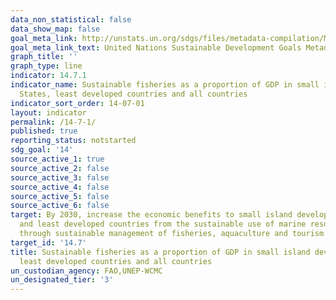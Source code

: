 ```yaml
---
data_non_statistical: false
data_show_map: false
goal_meta_link: http://unstats.un.org/sdgs/files/metadata-compilation/Metadata-Goal-14.pdf
goal_meta_link_text: United Nations Sustainable Development Goals Metadata (pdf 288kB)
graph_title: ''
graph_type: line
indicator: 14.7.1
indicator_name: Sustainable fisheries as a proportion of GDP in small island developing
  States, least developed countries and all countries
indicator_sort_order: 14-07-01
layout: indicator
permalink: /14-7-1/
published: true
reporting_status: notstarted
sdg_goal: '14'
source_active_1: true
source_active_2: false
source_active_3: false
source_active_4: false
source_active_5: false
source_active_6: false
target: By 2030, increase the economic benefits to small island developing States
  and least developed countries from the sustainable use of marine resources, including
  through sustainable management of fisheries, aquaculture and tourism
target_id: '14.7'
title: Sustainable fisheries as a proportion of GDP in small island developing States,
  least developed countries and all countries
un_custodian_agency: FAO,UNEP-WCMC
un_designated_tier: '3'
---
```

